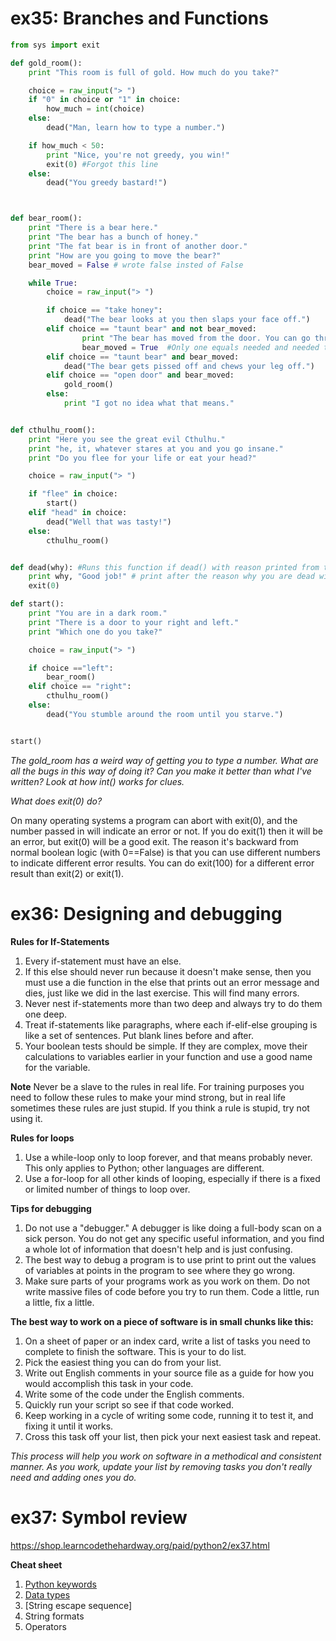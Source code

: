 # ex35: Branches and Functions
```python
from sys import exit

def gold_room():
    print "This room is full of gold. How much do you take?"

    choice = raw_input("> ")
    if "0" in choice or "1" in choice:
        how_much = int(choice)
    else:
        dead("Man, learn how to type a number.")

    if how_much < 50:
        print "Nice, you're not greedy, you win!"
        exit(0) #Forgot this line
    else:
        dead("You greedy bastard!")



def bear_room():
    print "There is a bear here."
    print "The bear has a bunch of honey."
    print "The fat bear is in front of another door."
    print "How are you going to move the bear?"
    bear_moved = False # wrote false insted of False

    while True:
        choice = raw_input("> ")

        if choice == "take honey":
            dead("The bear looks at you then slaps your face off.")
        elif choice == "taunt bear" and not bear_moved:
                print "The bear has moved from the door. You can go through." #Had the string in dead() which caused the dead choice to be run incorrectly
                bear_moved = True  #Only one equals needed and needed to be indented in line with print
        elif choice == "taunt bear" and bear_moved:
            dead("The bear gets pissed off and chews your leg off.")
        elif choice == "open door" and bear_moved:
            gold_room()
        else:
            print "I got no idea what that means."


def cthulhu_room():
    print "Here you see the great evil Cthulhu."
    print "he, it, whatever stares at you and you go insane."
    print "Do you flee for your life or eat your head?"

    choice = raw_input("> ")

    if "flee" in choice:
        start()
    elif "head" in choice:
        dead("Well that was tasty!")
    else:
        cthulhu_room()


def dead(why): #Runs this function if dead() with reason printed from the brackets
    print why, "Good job!" # print after the reason why you are dead with comma good job!
    exit(0)

def start():
    print "You are in a dark room."
    print "There is a door to your right and left."
    print "Which one do you take?"

    choice = raw_input("> ")

    if choice =="left":
        bear_room()
    elif choice == "right":
        cthulhu_room()
    else:
        dead("You stumble around the room until you starve.")


start()
```
*The gold_room has a weird way of getting you to type a number. What are all the bugs in this way of doing it? Can you make it better than what I've written? Look at how int() works for clues.*



*What does exit(0) do?*

On many operating systems a program can abort with exit(0), and the number passed in will indicate an error or not. If you do exit(1) then it will be an error, but exit(0) will be a good exit. The reason it's backward from normal boolean logic (with 0==False) is that you can use different numbers to indicate different error results. You can do exit(100) for a different error result than exit(2) or exit(1).

# ex36: Designing and debugging
**Rules for If-Statements**

1. Every if-statement must have an else.
2. If this else should never run because it doesn't make sense, then you must use a die function in the else that prints out an error message and dies, just like we did in the last exercise. This will find many errors.
3. Never nest if-statements more than two deep and always try to do them one deep.
4. Treat if-statements like paragraphs, where each if-elif-else grouping is like a set of sentences. Put blank lines before and after.
5. Your boolean tests should be simple. If they are complex, move their calculations to variables earlier in your function and use a good name for the variable.

**Note** Never be a slave to the rules in real life. For training purposes you need to follow these rules to make your mind strong, but in real life sometimes these rules are just stupid. If you think a rule is stupid, try not using it.

**Rules for loops**

1. Use a while-loop only to loop forever, and that means probably never. This only applies to Python; other languages are different.
2. Use a for-loop for all other kinds of looping, especially if there is a fixed or limited number of things to loop over.

**Tips for debugging**
1. Do not use a "debugger." A debugger is like doing a full-body scan on a sick person. You do not get any specific useful information, and you find a whole lot of information that doesn't help and is just confusing.
2. The best way to debug a program is to use print to print out the values of variables at points in the program to see where they go wrong.
3. Make sure parts of your programs work as you work on them. Do not write massive files of code before you try to run them. Code a little, run a little, fix a little.

**The best way to work on a piece of software is in small chunks like this:**

1. On a sheet of paper or an index card, write a list of tasks you need to complete to finish the software. This is your to do list.
2. Pick the easiest thing you can do from your list.
3. Write out English comments in your source file as a guide for how you would accomplish this task in your code.
4. Write some of the code under the English comments.
5. Quickly run your script so see if that code worked.
6. Keep working in a cycle of writing some code, running it to test it, and fixing it until it works.
7. Cross this task off your list, then pick your next easiest task and repeat.

*This process will help you work on software in a methodical and consistent manner. As you work, update your list by removing tasks you don't really need and adding ones you do.*

# ex37: Symbol review

https://shop.learncodethehardway.org/paid/python2/ex37.html

**Cheat sheet**

1. [Python keywords](https://shop.learncodethehardway.org/paid/python2/ex37.html#keywords)
2. [Data types](https://shop.learncodethehardway.org/paid/python2/ex37.html#data-types)
3. [String escape sequence]
4. String formats
5. Operators
